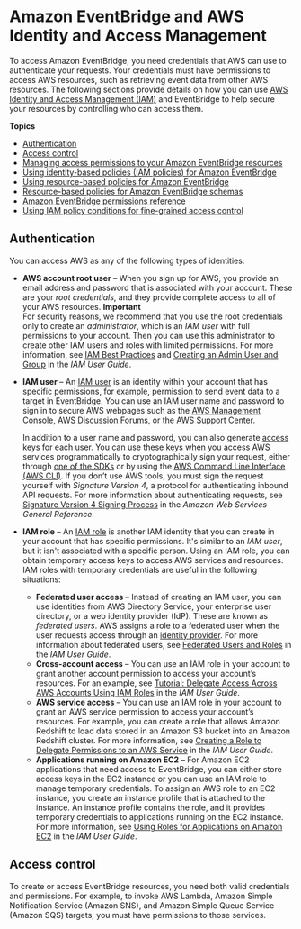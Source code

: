 # Amazon EventBridge and AWS Identity and Access Management<a name="eb-iam"></a>

To access Amazon EventBridge, you need credentials that AWS can use to authenticate your requests\. Your credentials must have permissions to access AWS resources, such as retrieving event data from other AWS resources\. The following sections provide details on how you can use [AWS Identity and Access Management \(IAM\)](https://docs.aws.amazon.com/IAM/latest/UserGuide/introduction.html) and EventBridge to help secure your resources by controlling who can access them\.

**Topics**
+ [Authentication](#eb-authentication)
+ [Access control](#eb-access-control)
+ [Managing access permissions to your Amazon EventBridge resources](eb-manage-iam-access.md)
+ [Using identity\-based policies \(IAM policies\) for Amazon EventBridge](eb-use-identity-based.md)
+ [Using resource\-based policies for Amazon EventBridge](eb-use-resource-based.md)
+ [Resource\-based policies for Amazon EventBridge schemas](eb-resource-based-schemas.md)
+ [Amazon EventBridge permissions reference](eb-permissions-reference.md)
+ [Using IAM policy conditions for fine\-grained access control](eb-use-conditions.md)

## Authentication<a name="eb-authentication"></a>

You can access AWS as any of the following types of identities:
+ **AWS account root user** – When you sign up for AWS, you provide an email address and password that is associated with your account\. These are your *root credentials*, and they provide complete access to all of your AWS resources\.
**Important**  
For security reasons, we recommend that you use the root credentials only to create an *administrator*, which is an *IAM user* with full permissions to your account\. Then you can use this administrator to create other IAM users and roles with limited permissions\. For more information, see [IAM Best Practices](https://docs.aws.amazon.com/IAM/latest/UserGuide/best-practices.html#create-iam-users) and [Creating an Admin User and Group](https://docs.aws.amazon.com/IAM/latest/UserGuide/getting-started_create-admin-group.html) in the *IAM User Guide*\.
+ **IAM user** – An [IAM user](https://docs.aws.amazon.com/IAM/latest/UserGuide/id_users.html) is an identity within your account that has specific permissions, for example, permission to send event data to a target in EventBridge\. You can use an IAM user name and password to sign in to secure AWS webpages such as the [AWS Management Console](https://console.aws.amazon.com/), [AWS Discussion Forums](https://forums.aws.amazon.com/), or the [AWS Support Center](https://console.aws.amazon.com/support/home#/)\.

  In addition to a user name and password, you can also generate [access keys](https://docs.aws.amazon.com/IAM/latest/UserGuide/id_credentials_access-keys.html) for each user\. You can use these keys when you access AWS services programmatically to cryptographically sign your request, either through [one of the SDKs](https://aws.amazon.com/tools/) or by using the [AWS Command Line Interface \(AWS CLI\)](https://aws.amazon.com/cli/)\. If you don’t use AWS tools, you must sign the request yourself with *Signature Version 4*, a protocol for authenticating inbound API requests\. For more information about authenticating requests, see [Signature Version 4 Signing Process](https://docs.aws.amazon.com/general/latest/gr/signature-version-4.html) in the *Amazon Web Services General Reference*\.
+ **IAM role** – An [IAM role](https://docs.aws.amazon.com/IAM/latest/UserGuide/id_roles.html) is another IAM identity that you can create in your account that has specific permissions\. It's similar to an *IAM user*, but it isn't associated with a specific person\. Using an IAM role, you can obtain temporary access keys to access AWS services and resources\. IAM roles with temporary credentials are useful in the following situations:
  + **Federated user access** – Instead of creating an IAM user, you can use identities from AWS Directory Service, your enterprise user directory, or a web identity provider \(IdP\)\. These are known as *federated users*\. AWS assigns a role to a federated user when the user requests access through an [identity provider](https://docs.aws.amazon.com/IAM/latest/UserGuide/id_roles_providers.html)\. For more information about federated users, see [Federated Users and Roles](https://docs.aws.amazon.com/IAM/latest/UserGuide/introduction_access-management.html#intro-access-roles) in the *IAM User Guide*\.
  + **Cross\-account access** – You can use an IAM role in your account to grant another account permission to access your account’s resources\. For an example, see [Tutorial: Delegate Access Across AWS Accounts Using IAM Roles](https://docs.aws.amazon.com/IAM/latest/UserGuide/tutorial_cross-account-with-roles.html) in the *IAM User Guide*\.
  + **AWS service access** – You can use an IAM role in your account to grant an AWS service permission to access your account’s resources\. For example, you can create a role that allows Amazon Redshift to load data stored in an Amazon S3 bucket into an Amazon Redshift cluster\. For more information, see [Creating a Role to Delegate Permissions to an AWS Service](https://docs.aws.amazon.com/IAM/latest/UserGuide/id_roles_create_for-service.html) in the *IAM User Guide*\.
  + **Applications running on Amazon EC2** – For Amazon EC2 applications that need access to EventBridge, you can either store access keys in the EC2 instance or you can use an IAM role to manage temporary credentials\. To assign an AWS role to an EC2 instance, you create an instance profile that is attached to the instance\. An instance profile contains the role, and it provides temporary credentials to applications running on the EC2 instance\. For more information, see [Using Roles for Applications on Amazon EC2](https://docs.aws.amazon.com/IAM/latest/UserGuide/id_roles_use_switch-role-ec2.html) in the *IAM User Guide*\.

    

## Access control<a name="eb-access-control"></a>

To create or access EventBridge resources, you need both valid credentials and permissions\. For example, to invoke AWS Lambda, Amazon Simple Notification Service \(Amazon SNS\), and Amazon Simple Queue Service \(Amazon SQS\) targets, you must have permissions to those services\.